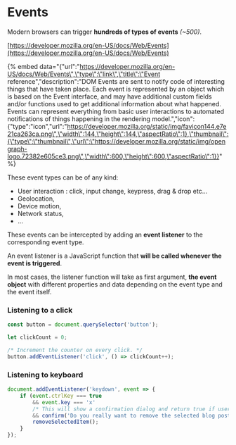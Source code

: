 # Events

Modern browsers can trigger **hundreds of types of events** _\(~500\)_.

[https://developer.mozilla.org/en-US/docs/Web/Events](https://developer.mozilla.org/en-US/docs/Web/Events)

{% embed data="{\"url\":\"https://developer.mozilla.org/en-US/docs/Web/Events\",\"type\":\"link\",\"title\":\"Event reference\",\"description\":\"DOM Events are sent to notify code of interesting things that have taken place. Each event is represented by an object which is based on the Event interface, and may have additional custom fields and/or functions used to get additional information about what happened. Events can represent everything from basic user interactions to automated notifications of things happening in the rendering model.\",\"icon\":{\"type\":\"icon\",\"url\":\"https://developer.mozilla.org/static/img/favicon144.e7e21ca263ca.png\",\"width\":144,\"height\":144,\"aspectRatio\":1},\"thumbnail\":{\"type\":\"thumbnail\",\"url\":\"https://developer.mozilla.org/static/img/opengraph-logo.72382e605ce3.png\",\"width\":600,\"height\":600,\"aspectRatio\":1}}" %}

These event types can be of any kind:

* User interaction : click, input change, keypress, drag & drop etc...
* Geolocation,
* Device motion,
* Network status,
* ...

These events can be intercepted by adding an **event listener** to the corresponding event type.

An event listener is a JavaScript function that **will be called whenever the event is triggered**.

In most cases, the listener function will take as first argument, **the event object** with different properties and data depending on the event type and the event itself.

### Listening to a click

```javascript
const button = document.querySelector('button');

let clickCount = 0;

/* Increment the counter on every click. */
button.addEventListener('click', () => clickCount++);
```

### Listening to keyboard

```javascript
document.addEventListener('keydown', event => {
    if (event.ctrlKey === true
        && event.key === 'x'
        /* This will show a confirmation dialog and return true if user confirms. */
        && confirm('Do you really want to remove the selected blog post?')) {
        removeSelectedItem();
    }
});
```

